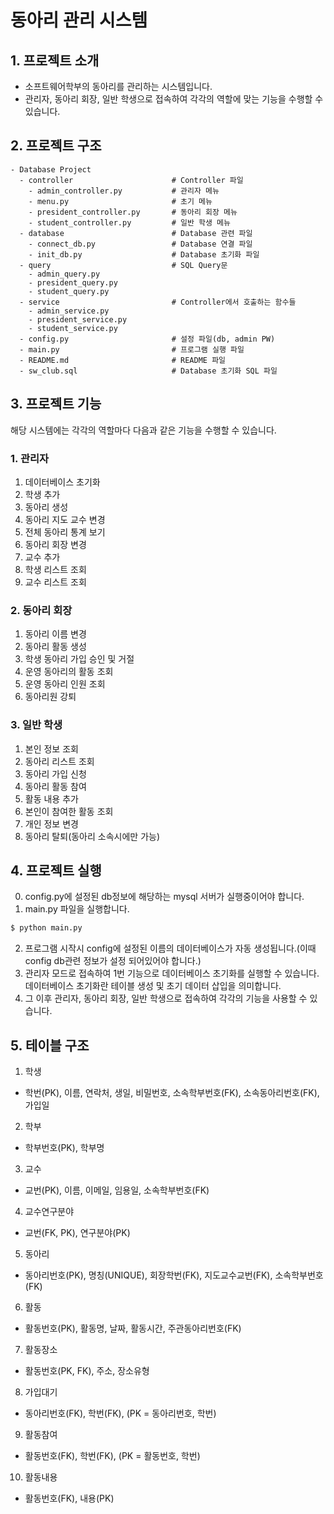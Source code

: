 # 동아리 관리 시스템

## 1. 프로젝트 소개
- 소프트웨어학부의 동아리를 관리하는 시스템입니다.
- 관리자, 동아리 회장, 일반 학생으로 접속하여 각각의 역할에 맞는 기능을 수행할 수 있습니다.


## 2. 프로젝트 구조
```
- Database Project
  - controller                      # Controller 파일
    - admin_controller.py           # 관리자 메뉴
    - menu.py                       # 초기 메뉴
    - president_controller.py       # 동아리 회장 메뉴
    - student_controller.py         # 일반 학생 메뉴
  - database                        # Database 관련 파일
    - connect_db.py                 # Database 연결 파일
    - init_db.py                    # Database 초기화 파일
  - query                           # SQL Query문
    - admin_query.py
    - president_query.py
    - student_query.py
  - service                         # Controller에서 호출하는 함수들
    - admin_service.py
    - president_service.py
    - student_service.py
  - config.py                       # 설정 파일(db, admin PW)
  - main.py                         # 프로그램 실행 파일
  - README.md                       # README 파일
  - sw_club.sql                     # Database 초기화 SQL 파일
```

## 3. 프로젝트 기능

해당 시스템에는 각각의 역할마다 다음과 같은 기능을 수행할 수 있습니다.

### 1. 관리자
1. 데이터베이스 초기화
2. 학생 추가
3. 동아리 생성
4. 동아리 지도 교수 변경
5. 전체 동아리 통계 보기
6. 동아리 회장 변경
7. 교수 추가
8. 학생 리스트 조회
9. 교수 리스트 조회


### 2. 동아리 회장
1. 동아리 이름 변경
2. 동아리 활동 생성
3. 학생 동아리 가입 승인 및 거절
4. 운영 동아리의 활동 조회
5. 운영 동아리 인원 조회
6. 동아리원 강퇴



### 3. 일반 학생
1. 본인 정보 조회
2. 동아리 리스트 조회
3. 동아리 가입 신청
4. 동아리 활동 참여
5. 활동 내용 추가
6. 본인이 참여한 활동 조회
7. 개인 정보 변경
8. 동아리 탈퇴(동아리 소속시에만 가능)



## 4. 프로젝트 실행
0. config.py에 설정된 db정보에 해당하는 mysql 서버가 실행중이어야 합니다.
1. main.py 파일을 실행합니다.
```bash
$ python main.py
```
2. 프로그램 시작시 config에 설정된 이름의 데이터베이스가 자동 생성됩니다.(이때 config db관련 정보가 설정 되어있어야 합니다.)
3. 관리자 모드로 접속하여 1번 기능으로 데이터베이스 초기화를 실행할 수 있습니다. 데이터베이스 초기화란 테이블 생성 및 초기 데이터 삽입을 의미합니다.
4. 그 이후 관리자, 동아리 회장, 일반 학생으로 접속하여 각각의 기능을 사용할 수 있습니다.

## 5. 테이블 구조
1. 학생
- 학번(PK), 이름, 연락처, 생일, 비밀번호, 소속학부번호(FK), 소속동아리번호(FK), 가입일
2. 학부
- 학부번호(PK), 학부명
3. 교수
- 교번(PK), 이름, 이메일, 임용일, 소속학부번호(FK)
4. 교수연구분야
- 교번(FK, PK), 연구분야(PK)
5. 동아리
- 동아리번호(PK), 명칭(UNIQUE), 회장학번(FK), 지도교수교번(FK), 소속학부번호(FK)
6. 활동
- 활동번호(PK), 활동명, 날짜, 활동시간, 주관동아리번호(FK)
7. 활동장소
- 활동번호(PK, FK), 주소, 장소유형
8. 가입대기
- 동아리번호(FK), 학번(FK), (PK = 동아리번호, 학번)
9. 활동참여
- 활동번호(FK), 학번(FK), (PK = 활동번호, 학번)
10.	활동내용
- 활동번호(FK), 내용(PK)